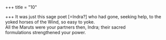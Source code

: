 +++
title = "10"

+++
It was just this sage poet [=Indra?] who had gone, seeking help, to the  yoked horses of the Wind, so easy to yoke.  
All the Maruts were your partners then, Indra; their sacred  
formulations strengthened your power.  
